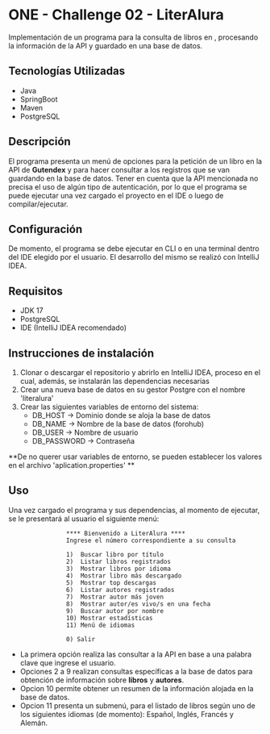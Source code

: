 # ONE - Challenge 02 - LiterAlura
Implementación de un programa para la consulta de libros en , procesando la información de la API y guardado en una base de datos.

## Tecnologías Utilizadas
- Java
- SpringBoot
- Maven
- PostgreSQL

## Descripción
El programa presenta un menú de opciones para la petición de un libro en la API de __Gutendex__ y para hacer consultar a los registros que se van 
guardando en la base de datos. Tener en cuenta que la API mencionada no precisa el uso de algún tipo de autenticación, por lo que el programa se puede
ejecutar una vez cargado el proyecto en el IDE o luego de compilar/ejecutar.


## Configuración
De momento, el programa se debe ejecutar en CLI o en una terminal dentro del IDE elegido por el usuario. El desarrollo del mismo se realizó con IntelliJ IDEA.

## Requisitos
- JDK 17
- PostgreSQL
- IDE (IntelliJ IDEA recomendado)

## Instrucciones de instalación

1. Clonar o descargar el repositorio y abrirlo en IntelliJ IDEA, proceso en el cual, además, se instalarán las dependencias necesarias
2. Crear una nueva base de datos en su gestor Postgre con el nombre 'literalura'
3. Crear las siguientes variables de entorno del sistema:
    - DB_HOST -> Dominio donde se aloja la base de datos
    - DB_NAME -> Nombre de la base de datos (forohub)
    - DB_USER -> Nombre de usuario
    - DB_PASSWORD -> Contraseña

**De no querer usar variables de entorno, se pueden establecer los valores en el archivo 'aplication.properties' **

## Uso
Una vez cargado el programa y sus dependencias, al momento de ejecutar, se le presentará al usuario el siguiente menú:

					**** Bienvenido a LiterAlura ****
					Ingrese el número correspondiente a su consulta
					
					1)  Buscar libro por título
					2)  Listar libros registrados
					3)  Mostrar libros por idioma
					4)  Mostrar libro más descargado
					5)  Mostrar top descargas
					6)  Listar autores registrados
					7)  Mostrar autor más joven
					8)  Mostrar autor/es vivo/s en una fecha
					9)  Buscar autor por nombre
					10) Mostrar estadísticas
					11) Menú de idiomas

					0) Salir

- La primera opción realiza las consultar a la API en base a una palabra clave que ingrese el usuario.
- Opciones 2 a 9 realizan consultas específicas a la base de datos para obtención de información sobre __libros__ y __autores__.
- Opcion 10 permite obtener un resumen de la información alojada en la base de datos.
- Opcion 11 presenta un submenú, para el listado de libros según uno de los siguientes idiomas (de momento): Español, Inglés, Francés y Alemán.

